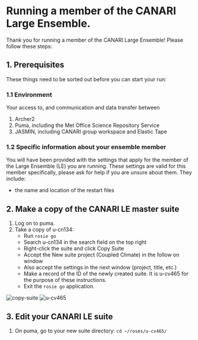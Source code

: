 # Running a member of the CANARI Large Ensemble.

Thank you for running a member of the CANARI Large Ensemble! Please follow these steps:

## 1. Prerequisites
These things need to be sorted out before you can start your run:
### 1.1 Environment
Your access to, and communication and data transfer between
1. Archer2
2. Puma, including the Met Office Science Repository Service
3. JASMIN, including CANARI group workspace and Elastic Tape

### 1.2 Specific information about your ensemble member
You will have been provided with the settings that apply for the member of the Large Ensemble (LE) you are running.
These settings are valid for this member specifically, please ask for help if you are unsure about them. They include:
- the name and location of the restart files

## 2. Make a copy of the CANARI LE master suite
1. Log on to puma.
2. Take a copy of u-cn134:
   - Run `rosie go`
   - Search u-cn134 in the search field on the top right
   - Right-click the suite and click Copy Suite
   - Accept the New suite project (Coupled Climate) in the follow on window
   - Also accept the settings in the next window (project, title, etc.)
   - Make a record of the ID of the newly created suite. It is u-cv465 for the purpose of these instructions.
   - Exit the `rosie go` application. 

![copy-suite](https://user-images.githubusercontent.com/74788610/225705405-d097ebc6-0d00-4be2-b8fa-73fa2f906167.png)
![u-cv465](https://user-images.githubusercontent.com/74788610/225708842-ab944bab-ed2d-4e4b-8537-2886bfe7f428.png)

## 3. Edit your CANARI LE suite
1. On puma, go to your new suite directory: `cd ~/roses/u-cv465/`
